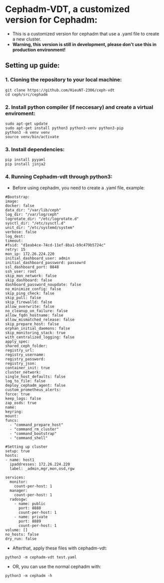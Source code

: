 # Cephadm-VDT, a customized version for Cephadm:

- This is a customized version for cephadm that use a .yaml file to create a new cluster.
- **Warning, this version is still in development, please don't use this in production environment!**

## Setting up guide:

### 1. Cloning the repository to your local machine:

```
git clone https://github.com/HieuNT-2306/ceph-vdt
cd ceph/src/cephadm
```
### 2. Install python compiler (if neccesary) and create a virtual enviroment:

```
sudo apt-get update
sudo apt-get install python3 python3-venv python3-pip
python3 -m venv venv
source venv/bin/activate
```

### 3. Install dependencies:

```
pip install pyyaml
pip install jinja2
```

### 4. Running Cephadm-vdt through python3:
- Before using cephadm, you need to create a .yaml file, example:
```
#Bootstrap:
image: 
docker: false
data_dir: "/var/lib/ceph"
log_dir: "/var/log/ceph"
logrotate_dir: "/etc/logrotate.d"
sysctl_dir: "/etc/sysctl.d"
unit_dir: "/etc/systemd/system"
verbose: false
log_dest: 
timeout: 
#fsid: "d1eab4ce-74cd-11ef-8ba1-b9c479b5724c"
retry: 15
mon_ip: 172.26.224.220
initial_dashboard_user: admin
initial_dashboard_password: passowrd
ssl_dashboard_port: 8848
ssh_user: root
skip_mon_network: false
skip_dashboard: false
dashboard_password_noupdate: false
no_minimize_config: false
skip_ping_check: false
skip_pull: false
skip_firewalld: false
allow_overwrite: false
no_cleanup_on_failure: false
allow_fqdn_hostname: false
allow_mismatched_release: false
skip_prepare_host: false
orphan_initial_daemons: false
skip_monitoring_stack: true
with_centralized_logging: false
apply_spec: 
shared_ceph_folder: 
registry_url: 
registry_username: 
registry_password: 
registry_json: 
container_init: true
cluster_network: 
single_host_defaults: false
log_to_file: false
deploy_cephadm_agent: false
custom_prometheus_alerts: 
force: true
keep_logs: false
zap_osds: true
name: 
keyring: 
mount: 
funcs: 
  - "command_prepare_host"
  - "command_rm_cluster"
  - "command_bootstrap"
  - "command_shell"

#Setting up cluster
setup: true
hosts:
- name: host1
  ipaddresses: 172.26.224.220
  label: _admin,mgr,mon,osd,rgw 
 
services:
  monitor:
    count-per-host: 1
  manager:
    count-per-host: 1
  radosgw:
    - name: public
      port: 8888
      count-per-host: 1
    - name: private
      port: 8889
      count-per-host: 1
volume: []
no_hosts: false
dry_run: false
```
- Afterthat, apply these files with cephadm-vdt:
```
python3 -m cephadm-vdt test.yaml
```

- OR, you can use the normal cephadm with:
```
python3 -m cephadm -h
```





